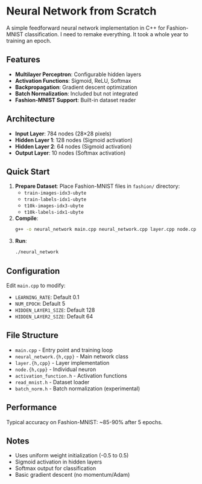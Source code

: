 # Neural Network from Scratch
A simple feedforward neural network implementation in C++ for Fashion-MNIST classification.
I need to remake everything. It took a whole year to training an epoch.

## Features
- **Multilayer Perceptron**: Configurable hidden layers
- **Activation Functions**: Sigmoid, ReLU, Softmax
- **Backpropagation**: Gradient descent optimization
- **Batch Normalization**: Included but not integrated
- **Fashion-MNIST Support**: Built-in dataset reader

## Architecture
- **Input Layer**: 784 nodes (28×28 pixels)
- **Hidden Layer 1**: 128 nodes (Sigmoid activation)
- **Hidden Layer 2**: 64 nodes (Sigmoid activation)
- **Output Layer**: 10 nodes (Softmax activation)

## Quick Start
1. **Prepare Dataset**: Place Fashion-MNIST files in `fashion/` directory:
   - `train-images-idx3-ubyte`
   - `train-labels-idx1-ubyte`
   - `t10k-images-idx3-ubyte`
   - `t10k-labels-idx1-ubyte`
2. **Compile**:
   ```bash
   g++ -o neural_network main.cpp neural_network.cpp layer.cpp node.cpp
   ```
3. **Run**:
   ```bash
   ./neural_network
   ```

## Configuration
Edit `main.cpp` to modify:
- `LEARNING_RATE`: Default 0.1
- `NUM_EPOCH`: Default 5
- `HIDDEN_LAYER1_SIZE`: Default 128
- `HIDDEN_LAYER2_SIZE`: Default 64

## File Structure
- `main.cpp` - Entry point and training loop
- `neural_network.{h,cpp}` - Main network class
- `layer.{h,cpp}` - Layer implementation
- `node.{h,cpp}` - Individual neuron
- `activation_function.h` - Activation functions
- `read_mnist.h` - Dataset loader
- `batch_norm.h` - Batch normalization (experimental)

## Performance
Typical accuracy on Fashion-MNIST: ~85-90% after 5 epochs.

## Notes
- Uses uniform weight initialization (-0.5 to 0.5)
- Sigmoid activation in hidden layers
- Softmax output for classification
- Basic gradient descent (no momentum/Adam)
